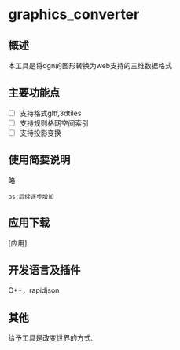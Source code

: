 # graphics_converter



## 概述

本工具是将dgn的图形转换为web支持的三维数据格式

## 主要功能点

- [ ] 支持格式gltf,3dtiles
- [ ] 支持规则格网空间索引
- [ ] 支持投影变换

## 使用简要说明
略
```
ps:后续逐步增加
```
## 应用下载
[应用]

## 开发语言及插件
C++，rapidjson

## 其他
给予工具是改变世界的方式.


